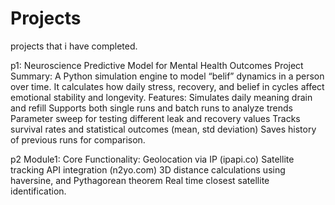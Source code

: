 # Projects
projects that i have completed.

p1: Neuroscience Predictive Model for Mental Health Outcomes
Project Summary:
A Python simulation engine to model “belif” dynamics in a person over time. It calculates how daily stress, recovery, and belief in cycles affect emotional stability and longevity.
Features:
Simulates daily meaning drain and refill
Supports both single runs and batch runs to analyze trends
Parameter sweep for testing different leak and recovery values
Tracks survival rates and statistical outcomes (mean, std deviation)
Saves history of previous runs for comparison.

p2 Module1:
      Core Functionality:
Geolocation via IP (ipapi.co)
Satellite tracking API integration (n2yo.com)
3D distance calculations using haversine, and Pythagorean theorem
Real time closest satellite identification.
